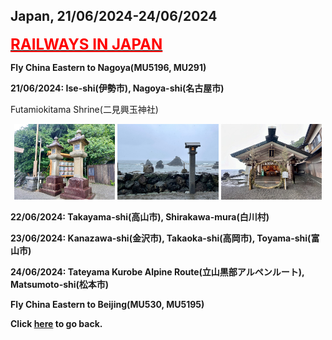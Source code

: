## Japan, 21/06/2024-24/06/2024

**[<font color=red size=5><u>RAILWAYS IN JAPAN</u></font>](https://wqgcx.github.io/transport/20240621JP/JR/)**

**Fly China Eastern to Nagoya(MU5196, MU291)**

**21/06/2024: Ise-shi(伊勢市), Nagoya-shi(名古屋市)**

Futamiokitama Shrine(二見興玉神社)
<center class ='img'>
  <img src="transport/20240621JP_photos/IMG_0925.jpeg" width="32%">
  <img src="transport/20240621JP_photos/IMG_0927.jpeg" width="32%">
  <img src="transport/20240621JP_photos/IMG_0932.jpeg" width="32%">
</center>

**22/06/2024: Takayama-shi(高山市), Shirakawa-mura(白川村)**

**23/06/2024: Kanazawa-shi(金沢市), Takaoka-shi(高岡市), Toyama-shi(富山市)**

**24/06/2024: Tateyama Kurobe Alpine Route(立山黒部アルペンルート), Matsumoto-shi(松本市)**

**Fly China Eastern to Beijing(MU530, MU5195)**

**Click [here](https://wqgcx.github.io/transport/) to go back.**
